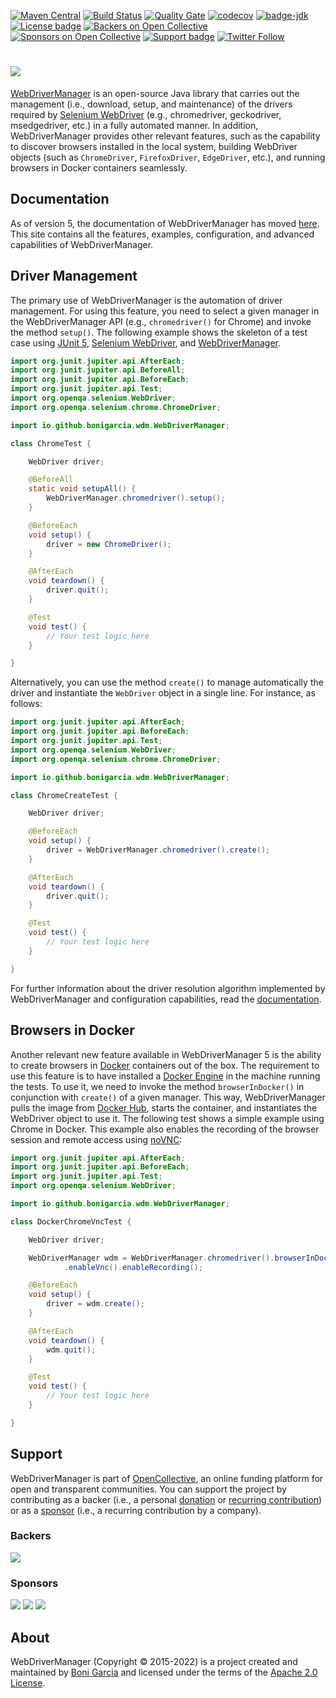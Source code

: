 [![Maven Central](https://img.shields.io/maven-central/v/io.github.bonigarcia/webdrivermanager.svg)](https://search.maven.org/search?q=g:io.github.bonigarcia%20a:webdrivermanager)
[![Build Status](https://github.com/bonigarcia/webdrivermanager/workflows/build/badge.svg)](https://github.com/bonigarcia/webdrivermanager/actions)
[![Quality Gate](https://sonarcloud.io/api/project_badges/measure?project=io.github.bonigarcia:webdrivermanager&metric=alert_status)](https://sonarcloud.io/summary/new_code?id=io.github.bonigarcia%3Awebdrivermanager)
[![codecov](https://codecov.io/gh/bonigarcia/webdrivermanager/branch/master/graph/badge.svg)](https://codecov.io/gh/bonigarcia/webdrivermanager)
[![badge-jdk](https://img.shields.io/badge/jdk-8-green.svg)](https://www.oracle.com/java/technologies/javase-downloads.html)
[![License badge](https://img.shields.io/badge/license-Apache2-green.svg)](https://www.apache.org/licenses/LICENSE-2.0)
[![Backers on Open Collective](https://opencollective.com/webdrivermanager/backers/badge.svg)](#backers)
[![Sponsors on Open Collective](https://opencollective.com/webdrivermanager/sponsors/badge.svg)](#sponsors)
[![Support badge](https://img.shields.io/badge/stackoverflow-webdrivermanager_java-green.svg?logo=stackoverflow)](https://stackoverflow.com/questions/tagged/webdrivermanager-java)
[![Twitter Follow](https://img.shields.io/twitter/follow/boni_gg.svg?style=social)](https://twitter.com/boni_gg)

# [![][Logo]][WebDriverManager]
[WebDriverManager] is an open-source Java library that carries out the management (i.e., download, setup, and maintenance) of the drivers required by [Selenium WebDriver] (e.g., chromedriver, geckodriver, msedgedriver, etc.) in a fully automated manner. In addition, WebDriverManager provides other relevant features, such as the capability to discover browsers installed in the local system, building WebDriver objects (such as `ChromeDriver`, `FirefoxDriver`, `EdgeDriver`, etc.), and running browsers in Docker containers seamlessly.

## Documentation
As of version 5, the documentation of WebDriverManager has moved [here][WebDriverManager]. This site contains all the features, examples, configuration, and advanced capabilities of WebDriverManager.

## Driver Management
The primary use of WebDriverManager is the automation of driver management. For using this feature, you need to select a given manager in the WebDriverManager API (e.g., `chromedriver()` for Chrome) and invoke the method `setup()`. The following example shows the skeleton of a test case using [JUnit 5], [Selenium WebDriver], and [WebDriverManager].

```java
import org.junit.jupiter.api.AfterEach;
import org.junit.jupiter.api.BeforeAll;
import org.junit.jupiter.api.BeforeEach;
import org.junit.jupiter.api.Test;
import org.openqa.selenium.WebDriver;
import org.openqa.selenium.chrome.ChromeDriver;

import io.github.bonigarcia.wdm.WebDriverManager;

class ChromeTest {

    WebDriver driver;

    @BeforeAll
    static void setupAll() {
        WebDriverManager.chromedriver().setup();
    }

    @BeforeEach
    void setup() {
        driver = new ChromeDriver();
    }

    @AfterEach
    void teardown() {
        driver.quit();
    }

    @Test
    void test() {
        // Your test logic here
    }

}
```

Alternatively, you can use the method `create()` to manage automatically the driver and instantiate the `WebDriver` object in a single line. For instance, as follows:

```java
import org.junit.jupiter.api.AfterEach;
import org.junit.jupiter.api.BeforeEach;
import org.junit.jupiter.api.Test;
import org.openqa.selenium.WebDriver;
import org.openqa.selenium.chrome.ChromeDriver;

import io.github.bonigarcia.wdm.WebDriverManager;

class ChromeCreateTest {

    WebDriver driver;

    @BeforeEach
    void setup() {
        driver = WebDriverManager.chromedriver().create();
    }

    @AfterEach
    void teardown() {
        driver.quit();
    }

    @Test
    void test() {
        // Your test logic here
    }

}
```

For further information about the driver resolution algorithm implemented by WebDriverManager and configuration capabilities, read the [documentation][WebDriverManager].

## Browsers in Docker
Another relevant new feature available in WebDriverManager 5 is the ability to create browsers in [Docker] containers out of the box. The requirement to use this feature is to have installed a [Docker Engine] in the machine running the tests. To use it, we need to invoke the method `browserInDocker()` in conjunction with `create()` of a given manager. This way, WebDriverManager pulls the image from [Docker Hub], starts the container, and instantiates the WebDriver object to use it. The following test shows a simple example using Chrome in Docker. This example also enables the recording of the browser session and remote access using [noVNC]:

```java
import org.junit.jupiter.api.AfterEach;
import org.junit.jupiter.api.BeforeEach;
import org.junit.jupiter.api.Test;
import org.openqa.selenium.WebDriver;

import io.github.bonigarcia.wdm.WebDriverManager;

class DockerChromeVncTest {

    WebDriver driver;

    WebDriverManager wdm = WebDriverManager.chromedriver().browserInDocker()
            .enableVnc().enableRecording();

    @BeforeEach
    void setup() {
        driver = wdm.create();
    }

    @AfterEach
    void teardown() {
        wdm.quit();
    }

    @Test
    void test() {
        // Your test logic here
    }

}
```

## Support
WebDriverManager is part of [OpenCollective], an online funding platform for open and transparent communities. You can support the project by contributing as a backer (i.e., a personal [donation] or [recurring contribution]) or as a [sponsor] (i.e., a recurring contribution by a company).

### Backers
<a href="https://opencollective.com/webdrivermanager" target="_blank"><img src="https://opencollective.com/webdrivermanager/backers.svg?width=890"></a>

### Sponsors
<a href="https://opencollective.com/webdrivermanager/sponsor/0/website" target="_blank"><img src="https://opencollective.com/webdrivermanager/sponsor/0/avatar.svg"></a>
<a href="https://opencollective.com/webdrivermanager/sponsor/1/website" target="_blank"><img src="https://opencollective.com/webdrivermanager/sponsor/1/avatar.svg"></a>
<a href="https://opencollective.com/webdrivermanager/sponsor/2/website" target="_blank"><img src="https://opencollective.com/webdrivermanager/sponsor/2/avatar.svg"></a>

## About
WebDriverManager (Copyright &copy; 2015-2022) is a project created and maintained by [Boni Garcia] and licensed under the terms of the [Apache 2.0 License].

[Logo]: https://bonigarcia.github.io/img/wdm.png
[WebDriverManager]: https://bonigarcia.dev/webdrivermanager/
[Selenium WebDriver]: https://www.selenium.dev/documentation/webdriver/
[JUnit 5]: https://junit.org/junit5/
[Docker]: https://www.docker.com/
[Docker Engine]: https://docs.docker.com/engine/
[Docker Hub]: https://hub.docker.com/
[noVNC]: https://novnc.com/
[OpenCollective]: https://opencollective.com/webdrivermanager
[donation]: https://opencollective.com/webdrivermanager/donate
[recurring contribution]: https://opencollective.com/webdrivermanager/contribute/backer-8132/checkout
[sponsor]: https://opencollective.com/webdrivermanager/contribute/sponsor-8133/checkout
[Boni Garcia]: https://bonigarcia.dev/
[Apache 2.0 License]: https://www.apache.org/licenses/LICENSE-2.0
